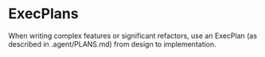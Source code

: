 # ExecPlans
When writing complex features or significant refactors, use an ExecPlan (as described in .agent/PLANS.md) from design to implementation.